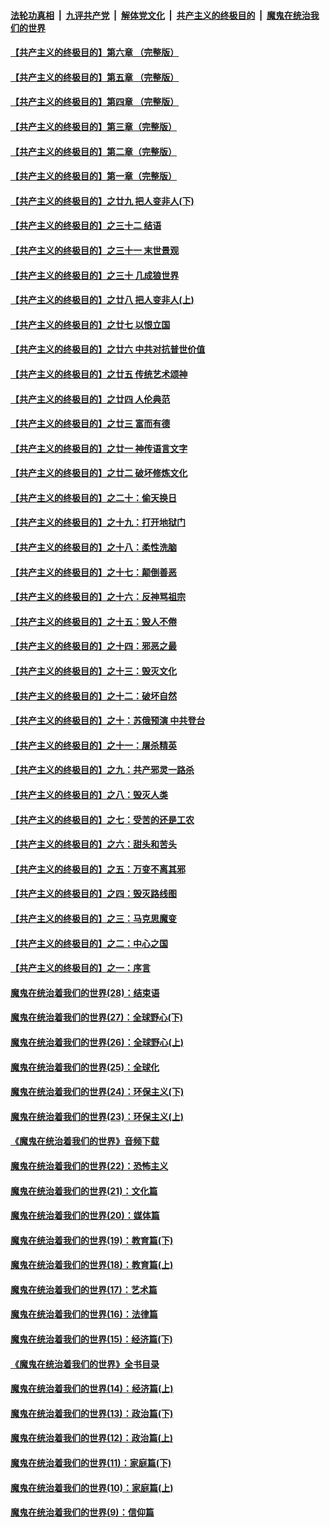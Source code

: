 ####  [法轮功真相](../../../../basic/blob/master/README.md?t=05311531) &nbsp;|&nbsp; [九评共产党](../../../../9ping.md/blob/master/README.md?t=05311531) &nbsp;|&nbsp; [解体党文化](../../../../jtdwh.md/blob/master/README.md?t=05311531)  &nbsp;|&nbsp; [共产主义的终极目的](../../../../gczydzjmd.md/blob/master/README.md?t=05311531) &nbsp;|&nbsp; [魔鬼在统治我们的世界](../../../../mgztzwmdsj.md/blob/master/README.md?t=05311531) 

#### [【共产主义的终极目的】第六章 （完整版）](../pages/nsc422/n11428913.md?t=05311531) 

#### [【共产主义的终极目的】第五章 （完整版）](../pages/nsc422/n11428912.md?t=05311531) 

#### [【共产主义的终极目的】第四章 （完整版）](../pages/nsc422/n11428907.md?t=05311531) 

#### [【共产主义的终极目的】第三章（完整版）](../pages/nsc422/n11428848.md?t=05311531) 

#### [【共产主义的终极目的】第二章（完整版）](../pages/nsc422/n11428831.md?t=05311531) 

#### [【共产主义的终极目的】第一章（完整版）](../pages/nsc422/n11417651.md?t=05311531) 

#### [【共产主义的终极目的】之廿九 把人变非人(下)](../pages/nsc422/n11344140.md?t=05311531) 

#### [【共产主义的终极目的】之三十二 结语](../pages/nsc422/n11360535.md?t=05311531) 

#### [【共产主义的终极目的】之三十一 末世景观](../pages/nsc422/n11351129.md?t=05311531) 

#### [【共产主义的终极目的】之三十 几成狼世界](../pages/nsc422/n11348280.md?t=05311531) 

#### [【共产主义的终极目的】之廿八 把人变非人(上)](../pages/nsc422/n11340492.md?t=05311531) 

#### [【共产主义的终极目的】之廿七 以恨立国](../pages/nsc422/n11336944.md?t=05311531) 

#### [【共产主义的终极目的】之廿六 中共对抗普世价值](../pages/nsc422/n11324785.md?t=05311531) 

#### [【共产主义的终极目的】之廿五 传统艺术颂神](../pages/nsc422/n11296396.md?t=05311531) 

#### [【共产主义的终极目的】之廿四 人伦典范](../pages/nsc422/n11296397.md?t=05311531) 

#### [【共产主义的终极目的】之廿三 富而有德](../pages/nsc422/n11283598.md?t=05311531) 

#### [【共产主义的终极目的】之廿一 神传语言文字](../pages/nsc422/n11263265.md?t=05311531) 

#### [【共产主义的终极目的】之廿二 破坏修炼文化](../pages/nsc422/n11245728.md?t=05311531) 

#### [【共产主义的终极目的】之二十：偷天换日](../pages/nsc422/n11238846.md?t=05311531) 

#### [【共产主义的终极目的】之十九：打开地狱门](../pages/nsc422/n11206376.md?t=05311531) 

#### [【共产主义的终极目的】之十八：柔性洗脑](../pages/nsc422/n11199994.md?t=05311531) 

#### [【共产主义的终极目的】之十七：颠倒善恶](../pages/nsc422/n11179782.md?t=05311531) 

#### [【共产主义的终极目的】之十六：反神骂祖宗](../pages/nsc422/n11166798.md?t=05311531) 

#### [【共产主义的终极目的】之十五：毁人不倦](../pages/nsc422/n11166792.md?t=05311531) 

#### [【共产主义的终极目的】之十四：邪恶之最](../pages/nsc422/n11150249.md?t=05311531) 

#### [【共产主义的终极目的】之十三：毁灭文化](../pages/nsc422/n11135227.md?t=05311531) 

#### [【共产主义的终极目的】之十二：破坏自然](../pages/nsc422/n11135214.md?t=05311531) 

#### [【共产主义的终极目的】之十：苏俄预演 中共登台](../pages/nsc422/n11118424.md?t=05311531) 

#### [【共产主义的终极目的】之十一：屠杀精英](../pages/nsc422/n11118442.md?t=05311531) 

#### [【共产主义的终极目的】之九：共产邪灵一路杀](../pages/nsc422/n11114139.md?t=05311531) 

#### [【共产主义的终极目的】之八：毁灭人类](../pages/nsc422/n11108503.md?t=05311531) 

#### [【共产主义的终极目的】之七：受苦的还是工农](../pages/nsc422/n11101809.md?t=05311531) 

#### [【共产主义的终极目的】之六：甜头和苦头](../pages/nsc422/n11096971.md?t=05311531) 

#### [【共产主义的终极目的】之五：万变不离其邪](../pages/nsc422/n11091285.md?t=05311531) 

#### [【共产主义的终极目的】之四：毁灭路线图](../pages/nsc422/n11086284.md?t=05311531) 

#### [【共产主义的终极目的】之三：马克思魔变](../pages/nsc422/n11061941.md?t=05311531) 

#### [【共产主义的终极目的】之二：中心之国](../pages/nsc422/n11047728.md?t=05311531) 

#### [【共产主义的终极目的】之一：序言](../pages/nsc422/n11086077.md?t=05311531) 

#### [魔鬼在统治着我们的世界(28)：结束语](../pages/nsc422/n10936246.md?t=05311531) 

#### [魔鬼在统治着我们的世界(27)：全球野心(下)](../pages/nsc422/n10928319.md?t=05311531) 

#### [魔鬼在统治着我们的世界(26)：全球野心(上)](../pages/nsc422/n10900318.md?t=05311531) 

#### [魔鬼在统治着我们的世界(25)：全球化](../pages/nsc422/n10788205.md?t=05311531) 

#### [魔鬼在统治着我们的世界(24)：环保主义(下)](../pages/nsc422/n10695307.md?t=05311531) 

#### [魔鬼在统治着我们的世界(23)：环保主义(上)](../pages/nsc422/n10688613.md?t=05311531) 

#### [《魔鬼在统治着我们的世界》音频下载](../pages/nsc422/n10635553.md?t=05311531) 

#### [魔鬼在统治着我们的世界(22)：恐怖主义](../pages/nsc422/n10614727.md?t=05311531) 

#### [魔鬼在统治着我们的世界(21)：文化篇](../pages/nsc422/n10597706.md?t=05311531) 

#### [魔鬼在统治着我们的世界(20)：媒体篇](../pages/nsc422/n10586579.md?t=05311531) 

#### [魔鬼在统治着我们的世界(19)：教育篇(下)](../pages/nsc422/n10564808.md?t=05311531) 

#### [魔鬼在统治着我们的世界(18)：教育篇(上)](../pages/nsc422/n10526970.md?t=05311531) 

#### [魔鬼在统治着我们的世界(17)：艺术篇](../pages/nsc422/n10499093.md?t=05311531) 

#### [魔鬼在统治着我们的世界(16)：法律篇](../pages/nsc422/n10485969.md?t=05311531) 

#### [魔鬼在统治着我们的世界(15)：经济篇(下)](../pages/nsc422/n10469975.md?t=05311531) 

#### [《魔鬼在统治着我们的世界》全书目录](../pages/nsc422/n10464261.md?t=05311531) 

#### [魔鬼在统治着我们的世界(14)：经济篇(上)](../pages/nsc422/n10457370.md?t=05311531) 

#### [魔鬼在统治着我们的世界(13)：政治篇(下)](../pages/nsc422/n10448270.md?t=05311531) 

#### [魔鬼在统治着我们的世界(12)：政治篇(上)](../pages/nsc422/n10444576.md?t=05311531) 

#### [魔鬼在统治着我们的世界(11)：家庭篇(下)](../pages/nsc422/n10440961.md?t=05311531) 

#### [魔鬼在统治着我们的世界(10)：家庭篇(上)](../pages/nsc422/n10435448.md?t=05311531) 

#### [魔鬼在统治着我们的世界(9)：信仰篇](../pages/nsc422/n10432159.md?t=05311531) 

